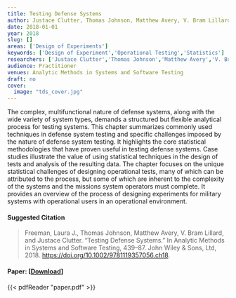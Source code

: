```yaml
---
title: Testing Defense Systems
author: Justace Clutter, Thomas Johnson, Matthew Avery, V. Bram Lillard, Laura Freeman
date: 2018-01-01
year: 2018
slug: []
areas: ['Design of Experiments']
keywords: ['Design of Experiment','Operational Testing','Statistics']
researchers: ['Justace Clutter','Thomas Johnson','Matthew Avery','V. Bram Lillard','Laura Freeman']
audience: Practitioner
venues: Analytic Methods in Systems and Software Testing
draft: no
cover:
  image: "tds_cover.jpg"
---
```




The complex, multifunctional nature of defense systems, along with the wide variety of system types, demands a structured but flexible analytical process for testing systems. This chapter summarizes commonly used techniques in defense system testing and specific challenges imposed by the nature of defense system testing. It highlights the core statistical methodologies that have proven useful in testing defense systems. Case studies illustrate the value of using statistical techniques in the design of tests and analysis of the resulting data. The chapter focuses on the unique statistical challenges of designing operational tests, many of which can be attributed to the process, but some of which are inherent to the complexity of the systems and the missions system operators must complete. It provides an overview of the process of designing experiments for military systems with operational users in an operational environment.

#### Suggested Citation
> Freeman, Laura J., Thomas Johnson, Matthew Avery, V. Bram Lillard, and Justace Clutter. “Testing Defense Systems.” In Analytic Methods in Systems and Software Testing, 439–87. John Wiley & Sons, Ltd, 2018. https://doi.org/10.1002/9781119357056.ch18.



#### Paper: [[Download](paper.pdf)]
{{< pdfReader "paper.pdf" >}}


